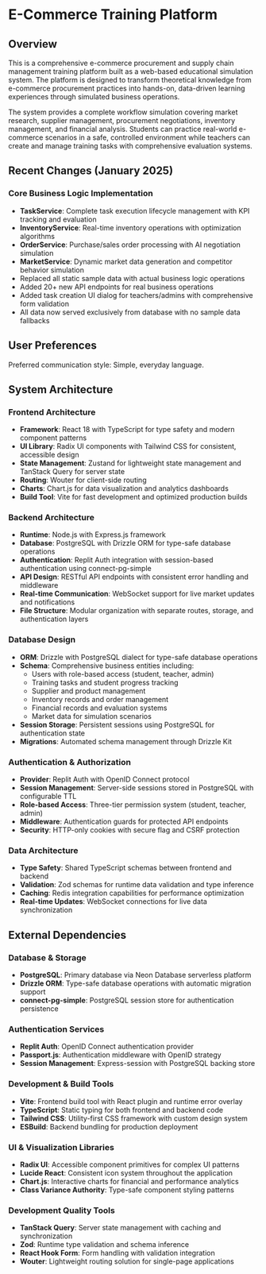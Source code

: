 # E-Commerce Training Platform

## Overview

This is a comprehensive e-commerce procurement and supply chain management training platform built as a web-based educational simulation system. The platform is designed to transform theoretical knowledge from e-commerce procurement practices into hands-on, data-driven learning experiences through simulated business operations.

The system provides a complete workflow simulation covering market research, supplier management, procurement negotiations, inventory management, and financial analysis. Students can practice real-world e-commerce scenarios in a safe, controlled environment while teachers can create and manage training tasks with comprehensive evaluation systems.

## Recent Changes (January 2025)

### Core Business Logic Implementation
- **TaskService**: Complete task execution lifecycle management with KPI tracking and evaluation
- **InventoryService**: Real-time inventory operations with optimization algorithms
- **OrderService**: Purchase/sales order processing with AI negotiation simulation
- **MarketService**: Dynamic market data generation and competitor behavior simulation
- Replaced all static sample data with actual business logic operations
- Added 20+ new API endpoints for real business operations
- Added task creation UI dialog for teachers/admins with comprehensive form validation
- All data now served exclusively from database with no sample data fallbacks

## User Preferences

Preferred communication style: Simple, everyday language.

## System Architecture

### Frontend Architecture
- **Framework**: React 18 with TypeScript for type safety and modern component patterns
- **UI Library**: Radix UI components with Tailwind CSS for consistent, accessible design
- **State Management**: Zustand for lightweight state management and TanStack Query for server state
- **Routing**: Wouter for client-side routing
- **Charts**: Chart.js for data visualization and analytics dashboards
- **Build Tool**: Vite for fast development and optimized production builds

### Backend Architecture
- **Runtime**: Node.js with Express.js framework
- **Database**: PostgreSQL with Drizzle ORM for type-safe database operations
- **Authentication**: Replit Auth integration with session-based authentication using connect-pg-simple
- **API Design**: RESTful API endpoints with consistent error handling and middleware
- **Real-time Communication**: WebSocket support for live market updates and notifications
- **File Structure**: Modular organization with separate routes, storage, and authentication layers

### Database Design
- **ORM**: Drizzle with PostgreSQL dialect for type-safe database operations
- **Schema**: Comprehensive business entities including:
  - Users with role-based access (student, teacher, admin)
  - Training tasks and student progress tracking
  - Supplier and product management
  - Inventory records and order management
  - Financial records and evaluation systems
  - Market data for simulation scenarios
- **Session Storage**: Persistent sessions using PostgreSQL for authentication state
- **Migrations**: Automated schema management through Drizzle Kit

### Authentication & Authorization
- **Provider**: Replit Auth with OpenID Connect protocol
- **Session Management**: Server-side sessions stored in PostgreSQL with configurable TTL
- **Role-based Access**: Three-tier permission system (student, teacher, admin)
- **Middleware**: Authentication guards for protected API endpoints
- **Security**: HTTP-only cookies with secure flag and CSRF protection

### Data Architecture
- **Type Safety**: Shared TypeScript schemas between frontend and backend
- **Validation**: Zod schemas for runtime data validation and type inference
- **Caching**: Redis integration capabilities for performance optimization
- **Real-time Updates**: WebSocket connections for live data synchronization

## External Dependencies

### Database & Storage
- **PostgreSQL**: Primary database via Neon Database serverless platform
- **Drizzle ORM**: Type-safe database operations with automatic migration support
- **connect-pg-simple**: PostgreSQL session store for authentication persistence

### Authentication Services
- **Replit Auth**: OpenID Connect authentication provider
- **Passport.js**: Authentication middleware with OpenID strategy
- **Session Management**: Express-session with PostgreSQL backing store

### Development & Build Tools
- **Vite**: Frontend build tool with React plugin and runtime error overlay
- **TypeScript**: Static typing for both frontend and backend code
- **Tailwind CSS**: Utility-first CSS framework with custom design system
- **ESBuild**: Backend bundling for production deployment

### UI & Visualization Libraries
- **Radix UI**: Accessible component primitives for complex UI patterns
- **Lucide React**: Consistent icon system throughout the application
- **Chart.js**: Interactive charts for financial and performance analytics
- **Class Variance Authority**: Type-safe component styling patterns

### Development Quality Tools
- **TanStack Query**: Server state management with caching and synchronization
- **Zod**: Runtime type validation and schema inference
- **React Hook Form**: Form handling with validation integration
- **Wouter**: Lightweight routing solution for single-page applications